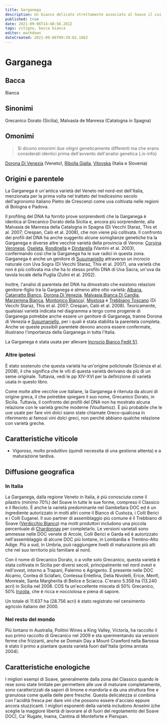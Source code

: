 ```yaml
---
title: Garganega
description: Un bianco delicato strettamente associato al Soave il cui vigore e le cui rese necessitano di uno stretto controllo.
published: true
date: 2021-09-06T14:48:56.281Z
tags: vitigno, bacca bianca
editor: markdown
dateCreated: 2021-09-06T09:39:02.166Z
---
```


# Garganega

## Bacca
Bianca

## Sinonimi
Grecanico Dorato (Sicilia), Malvasía de Manresa (Catalogna in Spagna)

## Omonimi
> Si dicono omonimi due vitigni geneticamente differenti ma che erano considerati identici prima dell'avvento dell'analisi genetica
{.is-info}

[Dorona Di Venezia](/vitigni/Italia/bacca-bianca/dorona-di-venezia) (Veneto), [Ribolla Gialla](/vitigni/bacca-bianca/ribolla-gialla), [Vitovska](/vitigni/bacca-bianca/vitovska) (Italia e Slovenia)


## Origini e parentele
La Garganega è un'antica varietà del Veneto nel nord-est dell'Italia, menzionata per la prima volta nel trattato del tredicesimo secolo dell'agronomo italiano Pietro de Crescenzi come uva coltivata nelle regioni di Bologna e Padova.

Il profiling del DNA ha fornito prove sorprendenti che la Garganega è identica al Grecanico Dorato della Sicilia e, ancora più sorprendente, alla Malvasía de Manresa della Catalogna in Spagna (Di Vecchi Staraz, This et al. 2007; Crespan, Calò et al. 2008), che non viene più coltivata. Il confronto dei profili del DNA ha anche suggerito alcune somiglianze genetiche tra la Garganega e diverse altre vecchie varietà della provincia di Verona: [Corvina Veronese](/vitigni/bacca-nera/corvina-veronese), [Oseleta](/vitigni/bacca-nera/oseleta), [Rondinella](/vitigni/bacca-nera/rondinella) e [Dindarella](/vitigni/bacca-nera/dindarella) (Vantini et al. 2003), confermando così che la Garganega ha le sue radici in questa zona. Garganega è anche un genitore di [Susumaniello](/vitigni/bacca-nera/susumaniello) attraverso un incrocio naturale con Uva Sogra (Di Vecchi Staraz, This et al. 2007), una varietà che non è più coltivata ma che ha lo stesso profilo DNA di Uva Sacra, un'uva da tavola locale della Puglia (Zulini et al. 2002).

Inoltre, l'analisi di parentela del DNA ha dimostrato che esistono relazioni genitore-figlio tra la Garganega e almeno altre otto varietà: [Albana](/vitigni/Italia/bacca-bianca/albana), [Catarratto Bianco](/vitigni/bacca-bianca/catarratto-bianco), [Dorona Di Venezia](/vitigni/Italia/bacca-bianca/dorona-di-venezia), [Malvasia Bianca Di Candia](/vitigni/Italia/bacca-bianca/malvasia-bianca-di-candia), [Marzemina Bianca](/vitigni/bacca-bianca/marzemina-bianca), [Montonico Bianco](/vitigni/bacca-montonico-bianco)/, [Mostosa](/vitigni/bacca-bianca/mostosa) e [Trebbiano Toscano](/vitigni/Italia/bacca-bianca/trebbiano-toscano) (Di Vecchi Staraz, This et al. 2007; Crespan, Calò et al. 2008). Teoricamente, qualsiasi varietà indicata nel diagramma a tergo come progenie di Garganega potrebbe anche essere un genitore di Garganega, tranne Dorona di Venezia e [Susumaniello](/vitigni/bacca-nera/susumaniello), per i quali è stata stabilita la parentela completa. Anche se queste possibili parentele devono ancora essere confermate, illustrano l'importanza della Garganega in tutta l'Italia.

La Garganega è stata usata per allevare [Incrocio Bianco Fedit 51](/vitigni/bacca-bianca/incrocio-bianco-fedit-51).

### Altre ipotesi
È stato sostenuto che questa varietà ha un'origine policlonale (Scienza et al. 2008), il che significa che le viti di questa varietà derivano da più di un seme originale. Tuttavia, vedi le pp XIV-XVI per la definizione di varietà usata in questo libro.

Come molte altre vecchie uve italiane, la Garganega è ritenuta da alcuni di origine greca, il che potrebbe spiegare il suo nome, Grecanico Dorato, in Sicilia. Tuttavia, il confronto dei profili del DNA non ha mostrato alcuna relazione con le varietà greche moderne (Vouillamoz). È più probabile che le uve usate per fare vini dolci siano state chiamate Greco-qualcosa in riferimento ai famosi vini dolci greci, non perché abbiano qualche relazione con varietà greche.

## Caratteristiche viticole

- Vigoroso, molto produttivo (quindi necessita di una gestione attenta) e a maturazione tardiva.

## Diffusione geografica

### In Italia

La Garganega, dalla regione Veneto in Italia, è più conosciuta come il pilastro (minimo 70%) del Soave in tutte le sue forme, compreso il Classico e il Recioto. È anche la varietà predominante nel Gambellara DOC ed è un ingrediente autorizzato in molti altri come il Bianco di Custoza, i Colli Berici e i Colli Euganei. Il suo partner di assemblaggio più comune è il Trebbiano di Soave ([Verdicchio Bianco](/vitigni/Italia/bacca-bianca/verdicchio-bianco)) ma molti produttori includono una piccola percentuale di [Chardonnay](/vitigni/Francia/bacca-bianca/chardonnay) per completarlo. Le versioni varietali sono ammesse nelle DOC venete di Arcole, Colli Berici e Garda ed è autorizzato nell'assemblaggio di alcune DOC più lontane, in Lombardia e Trentino-Alto Adige. Più a sud, in Umbria, può raggiungere livelli di maturazione più alti che nel suo territorio più familiare al nord.

Con il nome di Grecanico Dorato, o a volte solo Grecanico, questa varietà è stata coltivata in Sicilia per diversi secoli, principalmente nel nord ovest e nell'ovest, intorno a Trapani, Palermo e Agrigento. È presente nelle DOC Alcamo, Contea di Sclafani, Contessa Entellina, Delia Nivolelli, Erice, Menfi, Monreale, Santa Margherita di Belice e Sciacca. C'erano 5.358 ha (13.240 acri) in Sicilia nel 2008. COS fa un'eccellente miscela di 50% Grecanico, 50% [Inzolia](/vitigni/bacca-bianca/inzolia), che è ricca e nocciolosa e piena di sapore.

Un totale di 11.637 ha (28.756 acri) è stato registrato nel censimento agricolo italiano del 2000.

### Nel resto del mondo

Più lontano in Australia, Politini Wines a King Valley, Victoria, ha raccolto il suo primo raccolto di Grecanico nel 2009 e sta sperimentando sia versioni ferme che frizzanti, anche se Domain Day a Mount Crawford nella Barossa è stato il primo a piantare questa varietà fuori dall'Italia (prima annata 2004).

## Caratteristiche enologiche

I migliori esempi di Soave, generalmente dalla zona del Classico quando le rese sono state limitate per permettere alle uve di maturare completamente, sono caratterizzati da sapori di limone e mandorla e da una struttura fine e granulosa come quella delle pere fresche. Questa delicatezza si combina con l'acidità fresca per dare vini che possono essere d'acciaio eppure ancora stuzzicanti. I migliori esponenti della varietà includono Anselmi (che sceglie la maggiore libertà di lavorare al di fuori del regolamento del Soave DOC), Ca' Rugate, Inama, Cantina di Monteforte e Pieropan.


